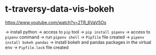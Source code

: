 # t-traversy-data-vis-bokeh

https://www.youtube.com/watch?v=2TR_6VaVSOs

-> install python
-> access to `pip` tool
-> `pip install pipenv`
-> access to `pipenv` command
-> run `pipenv shell`
-> `Pipfile` file created
-> `pipenv install bokeh pandas`
-> install bokeh and pandas packages in the virtual env
-> `Pipfile.lock` file created
